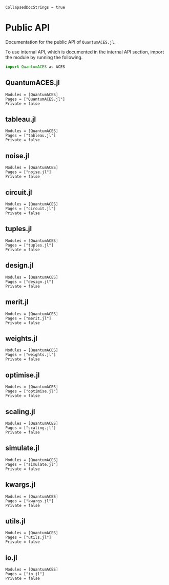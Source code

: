```@meta
CollapsedDocStrings = true
```

# Public API

Documentation for the public API of `QuantumACES.jl`.

To use internal API, which is documented in the internal API section, import the module by running the following.

```julia
import QuantumACES as ACES
```

## QuantumACES.jl

```@autodocs
Modules = [QuantumACES]
Pages = ["QuantumACES.jl"]
Private = false
```

## tableau.jl

```@autodocs
Modules = [QuantumACES]
Pages = ["tableau.jl"]
Private = false
```

## noise.jl

```@autodocs
Modules = [QuantumACES]
Pages = ["noise.jl"]
Private = false
```

## circuit.jl

```@autodocs
Modules = [QuantumACES]
Pages = ["circuit.jl"]
Private = false
```

## tuples.jl

```@autodocs
Modules = [QuantumACES]
Pages = ["tuples.jl"]
Private = false
```

## design.jl

```@autodocs
Modules = [QuantumACES]
Pages = ["design.jl"]
Private = false
```

## merit.jl

```@autodocs
Modules = [QuantumACES]
Pages = ["merit.jl"]
Private = false
```

## weights.jl

```@autodocs
Modules = [QuantumACES]
Pages = ["weights.jl"]
Private = false
```

## optimise.jl

```@autodocs
Modules = [QuantumACES]
Pages = ["optimise.jl"]
Private = false
```

## scaling.jl

```@autodocs
Modules = [QuantumACES]
Pages = ["scaling.jl"]
Private = false
```

## simulate.jl

```@autodocs
Modules = [QuantumACES]
Pages = ["simulate.jl"]
Private = false
```

## kwargs.jl

```@autodocs
Modules = [QuantumACES]
Pages = ["kwargs.jl"]
Private = false
```

## utils.jl

```@autodocs
Modules = [QuantumACES]
Pages = ["utils.jl"]
Private = false
```

## io.jl

```@autodocs
Modules = [QuantumACES]
Pages = ["io.jl"]
Private = false
```

